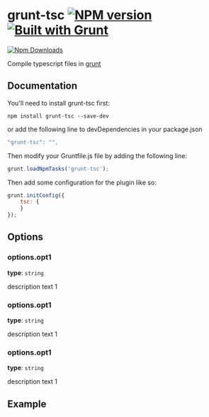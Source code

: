 # grunt-tsc [![NPM version](https://badge.fury.io/js/grunt-tsc.png)](http://badge.fury.io/js/grunt-jsdoc) [![Built with Grunt](https://cdn.gruntjs.com/builtwith.png)](http://gruntjs.com/)

[![Npm Downloads](https://nodei.co/npm/grunt-tsc.png?downloads=true&stars=true)](https://nodei.co/npm/grunt-tsc.png?downloads=true&stars=true)

Compile typescript files in [grunt](http://gruntjs.com/)

## Documentation

You'll need to install grunt-tsc first:

```
npm install grunt-tsc --save-dev
```

or add the following line to devDependencies in your package.json

``` javascript
"grunt-tsc": "",
```

Then modify your Gruntfile.js file by adding the following line:

``` javascript
grunt.loadNpmTasks('grunt-tsc');
```

Then add some configuration for the plugin like so:

``` javascript
grunt.initConfig({
    tsc: {
    }
});
```

## Options

### options.opt1

**type**: `string`

description text 1

### options.opt1

**type**: `string`

description text 1

### options.opt1

**type**: `string`

description text 1

## Example


